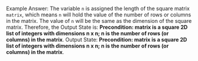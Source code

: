 Example Answer:
The variable `n` is assigned the length of the square matrix `matrix`, which means `n` will hold the value of the number of rows or columns in the matrix. The value of `n` will be the same as the dimension of the square matrix. Therefore, the Output State is: **Precondition: matrix is a square 2D list of integers with dimensions n x n; n is the number of rows (or columns) in the matrix**.
Output State: **Precondition: matrix is a square 2D list of integers with dimensions n x n; n is the number of rows (or columns) in the matrix**.